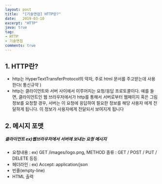 ```yaml
---
layout: post
title:  "[기술면접] HTTP란?"
date:   2019-03-10
excerpt: "HTTP"
java: true
tag:
- HTTP
- 기술면접
comments: true
---
```


## 1. HTTP란?

* http는 HyperTextTransferProtocol의 약자, 주로 html 문서를 주고받는데 사용한다( 통신규약 )
* http는 클라이언트와 서버 사이에서 이루어지는 요청/응답 프로토콜이다. 예를 들면, 클라이언트인 웹 브라우저에서가
  http를 통해서 서버로부터 웹페이지 혹은 그림정보를 요청할 경우, 서버는 이 요청에 응답하여 필요한 정보를 해당 사용자
  에게 전달하게 됩니다. 이 정보가 사용자에게 전달되서 보여지게 됩니다

## 2. 메시지 포맷

##### 클라이언트 ex)웹브라우저에서 서버에 보내는 요청 메시지

* 요청내용 : ex) GET /images/logo.png, METHOD 종류 : GET / POST / PUT / DELETE 등등
* 헤더라인 : ex) Accept: application/json
* 빈줄(empty-line)
* HTML 출력  

